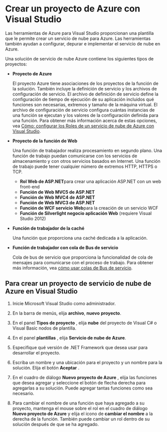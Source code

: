 <properties
   pageTitle="Crear un proyecto de Azure con Visual Studio | Microsoft Azure"
   description="Crear un proyecto de Azure con Visual Studio"
   services="visual-studio-online"
   documentationCenter="na"
   authors="TomArcher"
   manager="douge"
   editor="" />
<tags
   ms.service="multiple"
   ms.devlang="multiple"
   ms.topic="article"
   ms.tgt_pltfrm="na"
   ms.workload="na"
   ms.date="08/15/2016"
   ms.author="tarcher" />

# <a name="creating-an-azure-project-with-visual-studio"></a>Crear un proyecto de Azure con Visual Studio

Las herramientas de Azure para Visual Studio proporcionan una plantilla que le permite crear un servicio de nube para Azure. Las herramientas también ayudan a configurar, depurar e implementar el servicio de nube en Azure.

Una solución de servicio de nube Azure contiene los siguientes tipos de proyectos:

- **Proyecto de Azure**

    El proyecto Azure tiene asociaciones de los proyectos de la función de la solución. También incluye la definición de servicio y los archivos de configuración de servicio. El archivo de definición de servicio define la configuración de tiempo de ejecución de su aplicación incluidos qué funciones son necesarias, extremos y tamaño de la máquina virtual. El archivo de configuración de servicio configura cuántas instancias de una función se ejecutan y los valores de la configuración definida para una función. Para obtener más información acerca de estas opciones, vea [Cómo: configurar los Roles de un servicio de nube de Azure con Visual Studio](vs-azure-tools-configure-roles-for-cloud-service.md).

- **Proyecto de la función de Web**

    Una función de trabajador realiza procesamiento en segundo plano. Una función de trabajo puedan comunicarse con los servicios de almacenamiento y con otros servicios basados en Internet. Una función de trabajo puede tener cualquier número de extremos HTTP, HTTPS o TCP.

    - **Rol Web de ASP.NET**para crear una aplicación ASP.NET con un web front-end
    - **Función de Web MVC5 de ASP.NET**
    - **Función de Web MVC4 de ASP.NET**
    - **Función de Web MVC3 de ASP.NET**
    - **Función de WCF servicio Web**para la creación de un servicio WCF
    - **Función de Silverlight negocio aplicación Web** (requiere Visual Studio 2012)

- **Función de trabajador de la caché**

    Una función que proporciona una caché dedicada a la aplicación.

- **Función de trabajador con cola de Bus de servicio**

    Cola de bus de servicio que proporciona la funcionalidad de cola de mensajes para comunicarse con el proceso de trabajo. Para obtener más información, vea [cómo usar colas de Bus de servicio](http://go.microsoft.com/fwlink/?LinkId=260560).

## <a name="to-create-an-azure-cloud-service-project-in-visual-studio"></a>Para crear un proyecto de servicio de nube de Azure en Visual Studio

1. Inicie Microsoft Visual Studio como administrador.

1. En la barra de menús, elija **archivo**, **nuevo** **proyecto**.

1. En el panel **Tipos de proyecto** , elija **nube** del proyecto de Visual C# o Visual Basic nodos de plantilla.

1. En el panel **plantillas** , elija **Servicio de nube de Azure**.

1. Especifique qué versión de .NET Framework que desea usar para desarrollar el proyecto.

1. Escriba un nombre y una ubicación para el proyecto y un nombre para la solución. Elija el botón **Aceptar** .

1. En el cuadro de diálogo **Nuevo proyecto de Azure** , elija las funciones que desea agregar y seleccione el botón de flecha derecha para agregarlas a su solución. Puede agregar tantas funciones como sea necesario.

1. Para cambiar el nombre de una función que haya agregado a su proyecto, mantenga el mouse sobre el rol en el cuadro de diálogo **Nuevo proyecto de Azure** y elija el icono de **cambiar el nombre** a la derecha de la función. También puede cambiar un rol dentro de su solución después de que se ha agregado.
